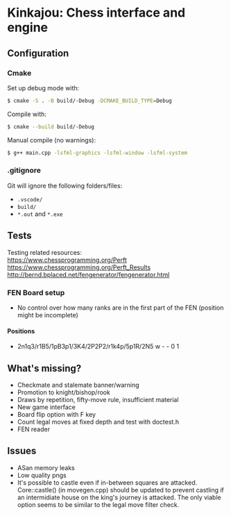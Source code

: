 # Kinkajou: Chess interface and engine

## Configuration

### Cmake

Set up debug mode with:
~~~bash
$ cmake -S . -B build/-Debug -DCMAKE_BUILD_TYPE=Debug
~~~

Compile with:
~~~bash
$ cmake --build build/-Debug
~~~

Manual compile (no warnings):
~~~bash
$ g++ main.cpp -lsfml-graphics -lsfml-window -lsfml-system
~~~

### .gitignore

Git will ignore the following folders/files:
- `.vscode/`
- `build/`
- `*.out` and `*.exe`

## Tests
Testing related resources:\
https://www.chessprogramming.org/Perft \
https://www.chessprogramming.org/Perft_Results \
http://bernd.bplaced.net/fengenerator/fengenerator.html

### FEN Board setup
- No control over how many ranks are in the first part of the FEN (position might be incomplete)

#### Positions
- 2n1q3/r1B5/1pB3p1/3K4/2P2P2/r1k4p/5p1R/2N5 w - - 0 1

## What's missing?
- Checkmate and stalemate banner/warning
- Promotion to knight/bishop/rook
- Draws by repetition, fifty-move rule, insufficient material
- New game interface
- Board flip option with F key
- Count legal moves at fixed depth and test with doctest.h
- FEN reader

## Issues
- ASan memory leaks
- Low quality pngs
- It's possible to castle even if in-between squares are attacked. Core::castle() (in movegen.cpp) should be updated to prevent castling if an intermidiate house on the king's journey is attacked. The only viable option seems to be similar to the legal move filter check.
